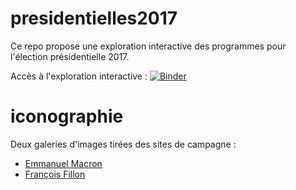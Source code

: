 # presidentielles2017
Ce repo propose une exploration interactive des programmes pour l'élection présidentielle 2017. 

Accès à l'exploration interactive :
[![Binder](http://mybinder.org/badge.svg)](http://mybinder.org:/repo/flothesof/presidentielles2017)

# iconographie

Deux galeries d'images tirées des sites de campagne :

- [Emmanuel Macron](http://htmlpreview.github.io/?https://raw.githubusercontent.com/flothesof/presidentielles2017/master/galerie_macron.html)
- [François Fillon](http://htmlpreview.github.io/?https://raw.githubusercontent.com/flothesof/presidentielles2017/master/galerie_fillon.html)